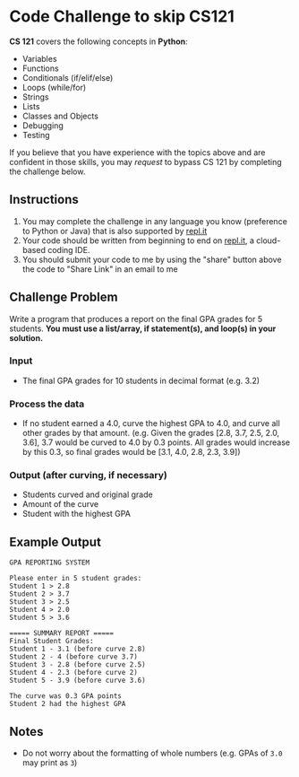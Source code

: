 # Code Challenge to skip CS121

**CS 121** covers the following concepts in **Python**:
  - Variables
  - Functions
  - Conditionals (if/elif/else)
  - Loops (while/for)
  - Strings
  - Lists
  - Classes and Objects
  - Debugging
  - Testing

If you believe that you have experience with the topics above and are confident in those skills, you may _request_ to bypass CS 121 by completing the challenge below.

## Instructions
1. You may complete the challenge in any language you know (preference to Python or Java) that is also supported by [repl.it](https://repl.it)
1. Your code should be written from beginning to end on [repl.it](https://repl.it/languages/), a cloud-based coding IDE.
1. You should submit your code to me by using the "share" button above the code to "Share Link" in an email to me

## Challenge Problem
Write a program that produces a report on the final GPA grades for 5 students. **You must use a list/array, if statement(s), and loop(s) in your solution.**

### Input
  - The final GPA grades for 10 students in decimal format (e.g. 3.2)

### Process the data
  - If no student earned a 4.0, curve the highest GPA to 4.0, and curve all other grades by that amount. (e.g. Given the grades [2.8, 3.7, 2.5, 2.0, 3.6], 3.7 would be curved to 4.0 by 0.3 points. All grades would increase by this 0.3, so final grades would be [3.1, 4.0, 2.8, 2.3, 3.9])

### Output (after curving, if necessary)
  - Students curved and original grade
  - Amount of the curve
  - Student with the highest GPA

## Example Output
```
GPA REPORTING SYSTEM

Please enter in 5 student grades:
Student 1 > 2.8
Student 2 > 3.7
Student 3 > 2.5
Student 4 > 2.0
Student 5 > 3.6

===== SUMMARY REPORT =====
Final Student Grades:
Student 1 - 3.1 (before curve 2.8)
Student 2 - 4 (before curve 3.7)
Student 3 - 2.8 (before curve 2.5)
Student 4 - 2.3 (before curve 2)
Student 5 - 3.9 (before curve 3.6)

The curve was 0.3 GPA points
Student 2 had the highest GPA
```

## Notes
- Do not worry about the formatting of whole numbers (e.g. GPAs of `3.0` may print as `3`)
